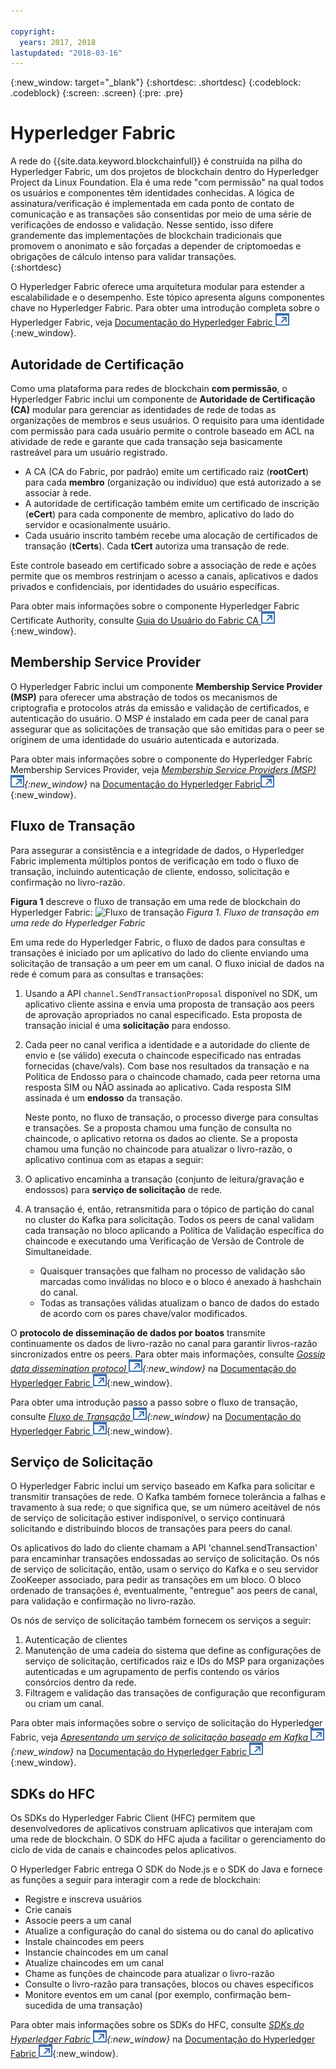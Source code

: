 ```yaml
---

copyright:
  years: 2017, 2018
lastupdated: "2018-03-16"
---
```


{:new_window: target="_blank"}
{:shortdesc: .shortdesc}
{:codeblock: .codeblock}
{:screen: .screen}
{:pre: .pre}


# Hyperledger Fabric
A rede do {{site.data.keyword.blockchainfull}} é construída na pilha do Hyperledger Fabric, um dos projetos de blockchain dentro do Hyperledger Project da Linux Foundation. Ela é uma rede "com permissão" na qual todos os usuários e componentes têm identidades conhecidas.  A lógica de assinatura/verificação é implementada em cada ponto de contato de comunicação e as transações são consentidas por meio de uma série de verificações de endosso e validação.  Nesse sentido, isso difere grandemente das implementações de blockchain tradicionais que promovem o anonimato e são forçadas a depender de criptomoedas e obrigações de cálculo intenso para validar transações.  
{:shortdesc}

O Hyperledger Fabric oferece uma arquitetura modular para estender a escalabilidade e o desempenho. Este tópico apresenta alguns componentes chave no Hyperledger Fabric. Para obter uma introdução completa sobre o Hyperledger Fabric, veja [Documentação do Hyperledger Fabric ![Ícone de link externo](../images/external_link.svg "Ícone de link externo")](http://hyperledger-fabric.readthedocs.io/en/latest/){:new_window}.  

## Autoridade de Certificação  
Como uma plataforma para redes de blockchain **com permissão**, o Hyperledger Fabric inclui um componente de **Autoridade de Certificação (CA)** modular para gerenciar as identidades de rede de todas as organizações de membros e seus usuários. O requisito para uma identidade com permissão para cada usuário permite o controle baseado em ACL na atividade de rede e garante que cada transação seja basicamente rastreável para um usuário registrado.  
* A CA (CA do Fabric, por padrão) emite um certificado raiz (**rootCert**) para cada **membro** (organização ou indivíduo) que está autorizado a se associar à rede.
* A autoridade de certificação também emite um certificado de inscrição (**eCert**) para cada componente de membro, aplicativo do lado do servidor e ocasionalmente usuário.
* Cada usuário inscrito também recebe uma alocação de certificados de transação (**tCerts**).  Cada **tCert** autoriza uma transação de rede.

Este controle baseado em certificado sobre a associação de rede e ações permite que os membros restrinjam o acesso a canais, aplicativos e dados privados e confidenciais, por identidades do usuário específicas.

Para obter mais informações sobre o componente Hyperledger Fabric Certificate Authority, consulte [Guia do Usuário do Fabric CA ![Ícone de link externo](../images/external_link.svg "Ícone de link externo")](http://hyperledger-fabric-ca.readthedocs.io/en/latest/){:new_window}.

## Membership Service Provider  
O Hyperledger Fabric inclui um componente **Membership Service Provider (MSP)** para oferecer uma abstração de todos os mecanismos de criptografia e protocolos atrás da emissão e validação de certificados, e autenticação do usuário.  O MSP é instalado em cada peer de canal para assegurar que as solicitações de transação que são emitidas para o peer se originem de uma identidade do usuário autenticada e autorizada.

Para obter mais informações sobre o componente do Hyperledger Fabric Membership Services Provider, veja *[Membership Service Providers (MSP) ![Ícone de link externo](../images/external_link.svg "Ícone de link externo")](http://hyperledger-fabric.readthedocs.io/en/latest/msp.html){:new_window}* na [Documentação do Hyperledger Fabric![Ícone de link externo](../images/external_link.svg "Ícone de link externo")](http://hyperledger-fabric.readthedocs.io/en/latest/){:new_window}.

## Fluxo de Transação  
Para assegurar a consistência e a integridade de dados, o Hyperledger Fabric implementa múltiplos pontos de verificação em todo o fluxo de transação, incluindo autenticação de cliente, endosso, solicitação e confirmação no livro-razão.

**Figura 1** descreve o fluxo de transação em uma rede de blockchain do Hyperledger Fabric:
![Fluxo de transação](../images/v10_txflow.png "Fluxo de transação em uma rede do Hyperledger Fabric")
*Figura 1. Fluxo de transação em uma rede do Hyperledger Fabric*

Em uma rede do Hyperledger Fabric, o fluxo de dados para consultas e transações é iniciado por um aplicativo do lado do cliente enviando uma solicitação de transação a um peer em um canal. O fluxo inicial de dados na rede é comum para as consultas e transações:

1. Usando a API `channel.SendTransactionProposal` disponível no SDK, um aplicativo cliente assina e envia uma proposta de transação aos peers de aprovação apropriados no canal especificado.  Esta proposta de transação inicial é uma **solicitação** para endosso.  
2. Cada peer no canal verifica a identidade e a autoridade do cliente de envio e (se válido) executa o chaincode especificado nas entradas fornecidas (chave/vals).  Com base nos resultados da transação e na Política de Endosso para o chaincode chamado, cada peer retorna uma resposta SIM ou NÃO assinada ao aplicativo.  Cada resposta SIM assinada é um **endosso** da transação.

	Neste ponto, no fluxo de transação, o processo diverge para consultas e transações. Se a proposta chamou uma função de consulta no chaincode, o aplicativo retorna os dados ao cliente.  Se a proposta chamou uma função no chaincode para atualizar o livro-razão, o aplicativo continua com as etapas a seguir:  
3. O aplicativo encaminha a transação (conjunto de leitura/gravação e endossos) para **serviço de solicitação** de rede.  
4. A transação é, então, retransmitida para o tópico de partição do canal no cluster do Kafka para solicitação. Todos os peers de canal validam cada transação no bloco aplicando a Política de Validação específica do chaincode e executando uma Verificação de Versão de Controle de Simultaneidade.  
	* Quaisquer transações que falham no processo de validação são marcadas como inválidas no bloco e o bloco é anexado à hashchain do canal.  
	* Todas as transações válidas atualizam o banco de dados do estado de acordo com os pares chave/valor modificados.  

O **protocolo de disseminação de dados por boatos** transmite continuamente os dados de livro-razão no canal para garantir livros-razão sincronizados entre os peers. Para obter mais informações, consulte *[Gossip data dissemination protocol ![Ícone de link externo](../images/external_link.svg "Ícone de link externo")](http://hyperledger-fabric.readthedocs.io/en/latest/gossip.html){:new_window}* na [Documentação do Hyperledger Fabric ![Ícone de link externo](../images/external_link.svg "Ícone de link externo")](http://hyperledger-fabric.readthedocs.io/en/latest/){:new_window}.

Para obter uma introdução passo a passo sobre o fluxo de transação, consulte *[Fluxo de Transação ![Ícone de link externo](../images/external_link.svg "Ícone de link externo")](http://hyperledger-fabric.readthedocs.io/en/latest/txflow.html){:new_window}* na [Documentação do Hyperledger Fabric ![Ícone de link externo](../images/external_link.svg "Ícone de link externo")](http://hyperledger-fabric.readthedocs.io/en/latest/){:new_window}.  

## Serviço de Solicitação
O Hyperledger Fabric inclui um serviço baseado em Kafka para solicitar e transmitir transações de rede. O Kafka também fornece tolerância a falhas e travamento à sua rede; o que significa que, se um número aceitável de nós de serviço de solicitação estiver indisponível, o serviço continuará solicitando e distribuindo blocos de transações para peers do canal.

Os aplicativos do lado do cliente chamam a API 'channel.sendTransaction' para encaminhar transações endossadas ao serviço de solicitação. Os nós de serviço de solicitação, então, usam o serviço do Kafka e o seu servidor ZooKeeper associado, para pedir as transações em um bloco. O bloco ordenado de transações é, eventualmente, "entregue" aos peers de canal, para validação e confirmação no livro-razão.

Os nós de serviço de solicitação também fornecem os serviços a seguir:
1. Autenticação de clientes
2. Manutenção de uma cadeia do sistema que define as configurações de serviço de solicitação, certificados raiz e IDs do MSP para organizações autenticadas e um agrupamento de perfis contendo os vários consórcios dentro da rede.
3. Filtragem e validação das transações de configuração que reconfiguram ou criam um canal.  

Para obter mais informações sobre o serviço de solicitação do Hyperledger Fabric, veja *[Apresentando um serviço de solicitação baseado em Kafka ![Ícone de link externo](../images/external_link.svg "Ícone de link externo")](http://hyperledger-fabric.readthedocs.io/en/latest/kafka.html){:new_window}* na [Documentação do Hyperledger Fabric ![Ícone de link externo](../images/external_link.svg "Ícone de link externo")](http://hyperledger-fabric.readthedocs.io/en/latest/){:new_window}.

## SDKs do HFC
Os SDKs do Hyperledger Fabric Client (HFC) permitem que desenvolvedores de aplicativos construam aplicativos que interajam com uma rede de blockchain. O SDK do HFC ajuda a facilitar o gerenciamento do ciclo de vida de canais e chaincodes pelos aplicativos.

O Hyperledger Fabric entrega O SDK do Node.js e o SDK do Java e fornece as funções a seguir para interagir com a rede de blockchain:
* Registre e inscreva usuários
* Crie canais
* Associe peers a um canal
* Atualize a configuração do canal do sistema ou do canal do aplicativo
* Instale chaincodes em peers
* Instancie chaincodes em um canal
* Atualize chaincodes em um canal
* Chame as funções de chaincode para atualizar o livro-razão
* Consulte o livro-razão para transações, blocos ou chaves específicos
* Monitore eventos em um canal (por exemplo, confirmação bem-sucedida de uma transação)

Para obter mais informações sobre os SDKs do HFC, consulte *[SDKs do Hyperledger Fabric ![Ícone de link externo](../images/external_link.svg "Ícone de link externo")](http://hyperledger-fabric.readthedocs.io/en/latest/fabric-sdks.html){:new_window}* na [Documentação do Hyperledger Fabric ![Ícone de link externo](../images/external_link.svg "Ícone de link externo")](http://hyperledger-fabric.readthedocs.io/en/latest/){:new_window}.
